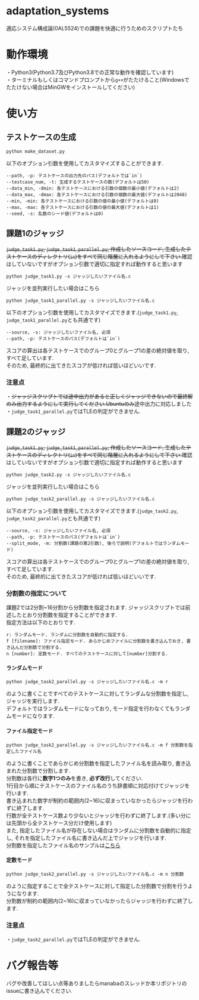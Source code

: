 # adaptation_systems
適応システム構成論(0AL5524)での課題を快適に行うためのスクリプトたち
# 動作環境
・Python3(Python3.7及びPython3.8での正常な動作を確認しています)  
・ターミナルもしくはコマンドプロンプトから`g++`がたたけること(Windowsでたたけない場合はMinGWをインストールしてください)
# 使い方
## テストケースの生成
```
python make_dataset.py
```

以下のオプション引数を使用してカスタマイズすることができます.  
```
--path, -p: テストケースの出力先のパス(デフォルトでは`in`)  
--testcase_num, -t: 生成するテストケースの数(デフォルトは50)  
--data_min, -dmin: 各テストケースにおける引数の個数の最小値(デフォルトは2)  
--data_max, -dmax: 各テストケースにおける引数の個数の最大値(デフォルトは2048)  
--min, -min: 各テストケースにおける引数の値の最小値(デフォルトは0)  
--max, -max: 各テストケースにおける引数の値の最大値(デフォルトは1)  
--seed, -s: 乱数のシード値(デフォルトは0)  
```

## 課題1のジャッジ
<del>`judge_task1.py`, `judge_task1_parallel.py`, 作成したソースコード, 生成したテストケースのディレクトリ(`in`)をすべて同じ階層に入れるようにして下さい.</del>確認はしていないですがオプション引数で適切に指定すれば動作すると思います  
```
python judge_task1.py -s ジャッジしたいファイル名.c
```

ジャッジを並列実行したい場合はこちら
```
python judge_task1_parallel.py -s ジャッジしたいファイル名.c
```

以下のオプション引数を使用してカスタマイズできます.(`judge_task1.py`, `judge_task1_parallel.py`とも共通です)
```
--source, -s: ジャッジしたいファイル名, 必須  
--path, -p: テストケースのパス(デフォルトは`in`)
```
スコアの算出は各テストケースでのグループ0とグループ1の差の絶対値を取り, すべて足しています.  
そのため, 最終的に出てきたスコアが低ければ低いほどいいです.  

### 注意点
・<del>ジャッジスクリプトでは途中出力があると正しくジャッジできないので最終解のみ出力するようにして実行してください.Ubuntuのみ</del>途中出力に対応しました  
・`judge_task1_parallel.py`ではTLEの判定ができません.  
## 課題2のジャッジ
<del>`judge_task1.py`, `judge_task1_parallel.py`, 作成したソースコード, 生成したテストケースのディレクトリ(`in`)をすべて同じ階層に入れるようにして下さい.</del>確認はしていないですがオプション引数で適切に指定すれば動作すると思います  
```
python judge_task2.py -s ジャッジしたいファイル名.c
```

ジャッジを並列実行したい場合はこちら
```
python judge_task2_parallel.py -s ジャッジしたいファイル名.c
```

以下のオプション引数を使用してカスタマイズできます.(`judge_task2.py`, `judge_task2_parallel.py`とも共通です)
```
--source, -s: ジャッジしたいファイル名, 必須  
--path, -p: テストケースのパス(デフォルトは`in`)
--split_mode, -m: 分割数(課題の第2引数), 後ろで説明(デフォルトではランダムモード)
```
スコアの算出は各テストケースでのグループ0とグループ1の差の絶対値を取り, すべて足しています.  
そのため, 最終的に出てきたスコアが低ければ低いほどいいです.  

### 分割数の指定について
課題2では2分割~16分割から分割数を指定されます.
ジャッジスクリプトでは前述したとおり分割数を指定することができます.  
指定方法は以下のとおりです.
```
r: ランダムモード. ランダムに分割数を自動的に指定する.  
f [filename]: ファイル指定モード. あらかじめファイルに分割数を書き込んでおき, 書き込んだ分割数で分割する.  
n [number]: 定数モード. すべてのテストケースに対して[number]分割する.
```
#### ランダムモード
```
python judge_task2_parallel.py -s ジャッジしたいファイル名.c -m r
```
のように書くことですべてのテストケースに対してランダムな分割数を指定し, ジャッジを実行します.  
デフォルトではランダムモードになっており, モード指定を行わなくてもランダムモードになります.
#### ファイル指定モード
```
python judge_task2_parallel.py -s ジャッジしたいファイル名.c -m f 分割数を指定したファイル名
```
のように書くことであらかじめ分割数を指定したファイル名を読み取り, 書き込まれた分割数で分割します.  
分割数は各行に<b>数字1つのみ</b>を書き, <b>必ず改行</b>してください.  
1行目から順にテストケースのファイル名のうち辞書順に対応付けてジャッジを行います.  
書き込まれた数字が制約の範囲内(2~16)に収まっていなかったらジャッジを行わずに終了します.  
行数が全テストケース数より少ないとジャッジを行わずに終了します.(多い分には先頭から全テストケース分だけ使用します)  
また, 指定したファイル名が存在しない場合はランダムに分割数を自動的に指定し, それを指定したファイル名に書き込んだ上でジャッジを行います.  
分割数を指定したファイル名のサンプルは[こちら](https://github.com/jj1guj/adaptation_systems/blob/master/split_file_sample.txt)
#### 定数モード
```
python judge_task2_parallel.py -s ジャッジしたいファイル名.c -m n 分割数
```
のように指定することで全テストケースに対して指定した分割数で分割を行うようになります.  
分割数が制約の範囲内(2~16)に収まっていなかったらジャッジを行わずに終了します.  
### 注意点
・`judge_task2_parallel.py`ではTLEの判定ができません.  

# バグ報告等
バグや改善してほしい点等ありましたらmanabaのスレッドか本リポジトリのissueに書き込んでください.
